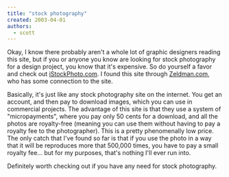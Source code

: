 ```yaml
---
title: "stock photography"
created: 2003-04-01
authors: 
  - scott
---
```


Okay, I know there probably aren't a whole lot of graphic designers reading this site, but if you or anyone you know are looking for stock photography for a design project, you know that it's expensive. So do yourself a favor and check out [iStockPhoto.com](http://www.istockphoto.com/). I found this site through [Zeldman.com](http://www.zeldman.com/), who has some connection to the site.  
  
Basically, it's just like any stock photography site on the internet. You get an account, and then pay to download images, which you can use in commercial projects. The advantage of this site is that they use a system of "micropayments", where you pay only 50 cents for a download, and all the photos are royalty-free (meaning you can use them without having to pay a royalty fee to the photographer). This is a pretty phenomenally low price. The only catch that I've found so far is that if you use the photo in a way that it will be reproduces more that 500,000 times, you have to pay a small royalty fee... but for my purposes, that's nothing I'll ever run into.  
  
Definitely worth checking out if you have any need for stock photography.
